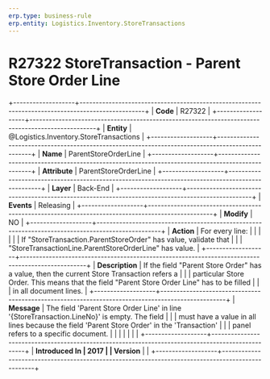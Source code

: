 ```yaml
---
erp.type: business-rule
erp.entity: Logistics.Inventory.StoreTransactions
---
```


# R27322 StoreTransaction - Parent Store Order Line
+-------------------+--------------------------------------------------------------------------------------------------+
| **Code**          | R27322                                                                                           |
+-------------------+--------------------------------------------------------------------------------------------------+
| **Entity**        | @Logistics.Inventory.StoreTransactions                                                                                 |
+-------------------+--------------------------------------------------------------------------------------------------+
| **Name**          | ParentStoreOrderLine                                                                             |
+-------------------+--------------------------------------------------------------------------------------------------+
| **Attribute**     | ParentStoreOrderLine                                                                             |
+-------------------+--------------------------------------------------------------------------------------------------+
| **Layer**         | Back-End                                                                                         |
+-------------------+--------------------------------------------------------------------------------------------------+
| **Events**        | Releasing                                                                                        |
+-------------------+--------------------------------------------------------------------------------------------------+
| **Modify**        | NO                                                                                               |
+-------------------+--------------------------------------------------------------------------------------------------+
| **Action**        | For every line:                                                                                  |
|                   |                                                                                                  |
|                   | If \"StoreTransaction.ParentStoreOrder\" has value, validate that                                |
|                   | \"StoreTransactionLine.ParentStoreOrderLine\" has value.                                         |
+-------------------+--------------------------------------------------------------------------------------------------+
| **Description**   | If the field \"Parent Store Order\" has a value, then the current Store Transaction refers a     |
|                   | particular Store Order. This means that the field \"Parent Store Order Line\" has to be filled   |
|                   | in all document lines.                                                                           |
+-------------------+--------------------------------------------------------------------------------------------------+
| **Message**       | The field \'Parent Store Order Line\' in line \'{StoreTransaction.LineNo}\' is empty. The field  |
|                   | must have a value in all lines because the field \'Parent Store Order\' in the \'Transaction\'   |
|                   | panel refers to a specific document.                                                             |
|                   |                                                                                                  |
|                   |                                                                                                  |
+-------------------+--------------------------------------------------------------------------------------------------+
| **Introduced In   | 2017                                                                                             |
| Version**         |                                                                                                  |
+-------------------+--------------------------------------------------------------------------------------------------+

  

  

  
